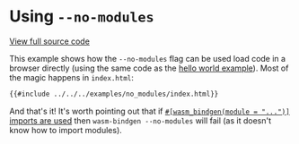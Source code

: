 # Using `--no-modules`

[View full source code][code]

[code]: https://github.com/rustwasm/wasm-bindgen/tree/master/examples/no_modules

This example shows how the `--no-modules` flag can be used load code in a
browser directly (using the same code as the [hello world example][hello]).
Most of the magic happens in `index.html`:

```html
{{#include ../../../examples/no_modules/index.html}}
```

And that's it! It's worth pointing out that if [`#[wasm_bindgen(module =
"...")]` imports are used][mod-imp] then `wasm-bindgen --no-modules` will fail
(as it doesn't know how to import modules).

[hello]: hello-world.html
[mod-imp]: ../reference/attributes/on-js-imports/module.html
